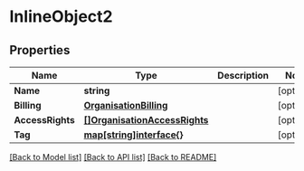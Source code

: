 # InlineObject2

## Properties
Name | Type | Description | Notes
------------ | ------------- | ------------- | -------------
**Name** | **string** |  | [optional] 
**Billing** | [**OrganisationBilling**](organisation_billing.md) |  | [optional] 
**AccessRights** | [**[]OrganisationAccessRights**](organisation_accessRights.md) |  | [optional] 
**Tag** | [**map[string]interface{}**](.md) |  | [optional] 

[[Back to Model list]](../README.md#documentation-for-models) [[Back to API list]](../README.md#documentation-for-api-endpoints) [[Back to README]](../README.md)


